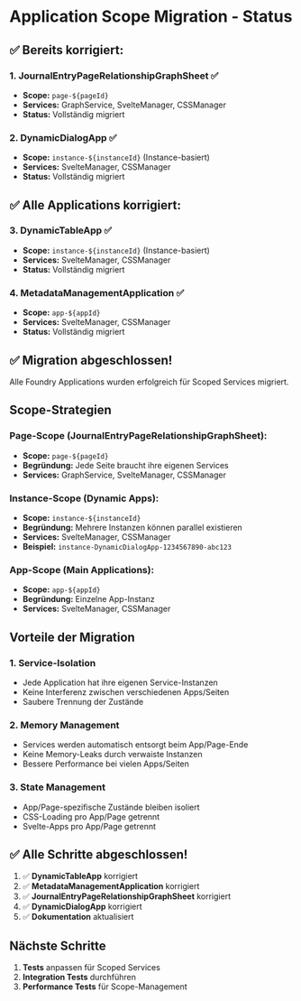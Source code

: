 # Application Scope Migration - Status

## ✅ **Bereits korrigiert:**

### **1. JournalEntryPageRelationshipGraphSheet** ✅
- **Scope:** `page-${pageId}`
- **Services:** GraphService, SvelteManager, CSSManager
- **Status:** Vollständig migriert

### **2. DynamicDialogApp** ✅
- **Scope:** `instance-${instanceId}` (Instance-basiert)
- **Services:** SvelteManager, CSSManager
- **Status:** Vollständig migriert

## ✅ **Alle Applications korrigiert:**

### **3. DynamicTableApp** ✅
- **Scope:** `instance-${instanceId}` (Instance-basiert)
- **Services:** SvelteManager, CSSManager
- **Status:** Vollständig migriert

### **4. MetadataManagementApplication** ✅
- **Scope:** `app-${appId}`
- **Services:** SvelteManager, CSSManager
- **Status:** Vollständig migriert

## ✅ **Migration abgeschlossen!**

Alle Foundry Applications wurden erfolgreich für Scoped Services migriert.

## Scope-Strategien

### **Page-Scope (JournalEntryPageRelationshipGraphSheet):**
- **Scope:** `page-${pageId}`
- **Begründung:** Jede Seite braucht ihre eigenen Services
- **Services:** GraphService, SvelteManager, CSSManager

### **Instance-Scope (Dynamic Apps):**
- **Scope:** `instance-${instanceId}`
- **Begründung:** Mehrere Instanzen können parallel existieren
- **Services:** SvelteManager, CSSManager
- **Beispiel:** `instance-DynamicDialogApp-1234567890-abc123`

### **App-Scope (Main Applications):**
- **Scope:** `app-${appId}`
- **Begründung:** Einzelne App-Instanz
- **Services:** SvelteManager, CSSManager

## Vorteile der Migration

### **1. Service-Isolation**
- Jede Application hat ihre eigenen Service-Instanzen
- Keine Interferenz zwischen verschiedenen Apps/Seiten
- Saubere Trennung der Zustände

### **2. Memory Management**
- Services werden automatisch entsorgt beim App/Page-Ende
- Keine Memory-Leaks durch verwaiste Instanzen
- Bessere Performance bei vielen Apps/Seiten

### **3. State Management**
- App/Page-spezifische Zustände bleiben isoliert
- CSS-Loading pro App/Page getrennt
- Svelte-Apps pro App/Page getrennt

## ✅ **Alle Schritte abgeschlossen!**

1. ✅ **DynamicTableApp** korrigiert
2. ✅ **MetadataManagementApplication** korrigiert
3. ✅ **JournalEntryPageRelationshipGraphSheet** korrigiert
4. ✅ **DynamicDialogApp** korrigiert
5. ✅ **Dokumentation** aktualisiert

## Nächste Schritte

1. **Tests** anpassen für Scoped Services
2. **Integration Tests** durchführen
3. **Performance Tests** für Scope-Management
